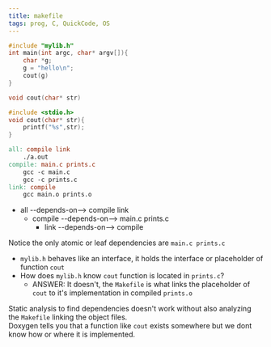 ```yaml
---
title: makefile
tags: prog, C, QuickCode, OS
---
```


```{.c filename=main.c group=h1 glabel=main.c}
#include "mylib.h"
int main(int argc, char* argv[]){
	char *g;
	g = "hello\n";
	cout(g)
}
```

```{.c filename=mylib.h group=h1 glabel=mylib.h}
void cout(char* str)
```

```{.c filename=prints.c group=h1 glabel=prints.c}
#include <stdio.h>
void cout(char* str){
	printf("%s",str);
}
```

```{.mk filename=Makefile}
all: compile link
	./a.out
compile: main.c prints.c
	gcc -c main.c
	gcc -c prints.c
link: compile
	gcc main.o prints.o
```

* all --depends-on--> compile link
  * compile --depends-on--> main.c prints.c
    * link --depends-on--> compile

Notice the only atomic or leaf dependencies are `main.c prints.c`

* `mylib.h` behaves like an interface, it holds the interface or placeholder of function `cout`
* How does `mylib.h` know `cout` function is located in `prints.c`?
  * ANSWER: It doesn't, the `Makefile` is what links the placeholder of `cout` to it's implementation in compiled `prints.o`

Static analysis to find dependencies doesn't work without also analyzing the `Makefile` linking the object files.  
Doxygen tells you that a function like `cout` exists somewhere but we dont know how or where it is implemented.

